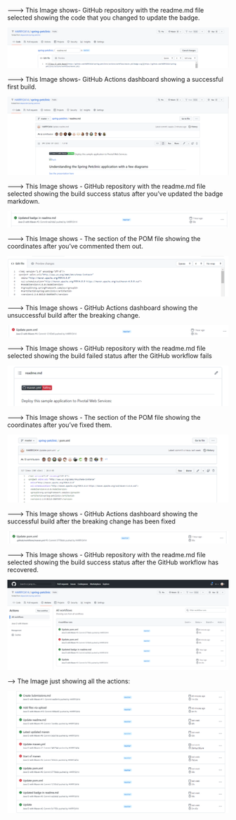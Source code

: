 ---> This Image shows-  GitHub repository with the readme.md file selected showing the code that you
changed to update the badge.


![Figures/Code for badge.jpg](https://github.com/HARRY2414/spring-petclinic/blob/master/Figures/Code%20for%20badge.png)






---> This Image shows- GitHub Actions dashboard showing a successful first build.


![Figures/.Maven Passingjpg](https://github.com/HARRY2414/spring-petclinic/blob/master/Figures/Maven%20Passing.png)








---> This Image shows - GitHub repository with the readme.md file selected showing the build success
status after you’ve updated the badge markdown.


![Figures/.Updated badgejpg](https://github.com/HARRY2414/spring-petclinic/blob/master/Figures/Updated%20badge.png)







---> This Image shows - The section of the POM file showing the coordinates after you’ve commented them
out.


![Figures/.POM.XMLjpg](https://github.com/HARRY2414/spring-petclinic/blob/master/Figures/POM.XML.png)







---> This Image shows -  GitHub Actions dashboard showing the unsuccessful build after the breaking
change.


![Figures/POM actionsjpg](https://github.com/HARRY2414/spring-petclinic/blob/master/Figures/POM%20actions.png)







---> This Image shows -  GitHub repository with the readme.md file selected showing the build failed
status after the GitHub workflow fails



![Figures/deploy badge failjpg](https://github.com/HARRY2414/spring-petclinic/blob/master/Figures/deploy%20badge%20fail.png)








---> This Image shows - The section of the POM file showing the coordinates after you’ve fixed them.





![Figures/POM fixedjpg]( https://github.com/HARRY2414/spring-petclinic/blob/master/Figures/POM%20fixed.png)








---> This Image shows -  GitHub Actions dashboard showing the successful build after the breaking
change has been fixed


![Figures/working pomjpg](https://github.com/HARRY2414/spring-petclinic/blob/master/Figures/working%20pom.png)








---> This Image shows -  GitHub repository with the readme.md file selected showing the build success
status after the GitHub workflow has recovered.





![Figures/One-commandjpg](https://github.com/HARRY2414/spring-petclinic/blob/master/Figures/One-command.png)



--> The Image just showing all the actions:


![Figures/Actionsjpg](https://github.com/HARRY2414/spring-petclinic/blob/master/Figures/Actions.png)





                                 




